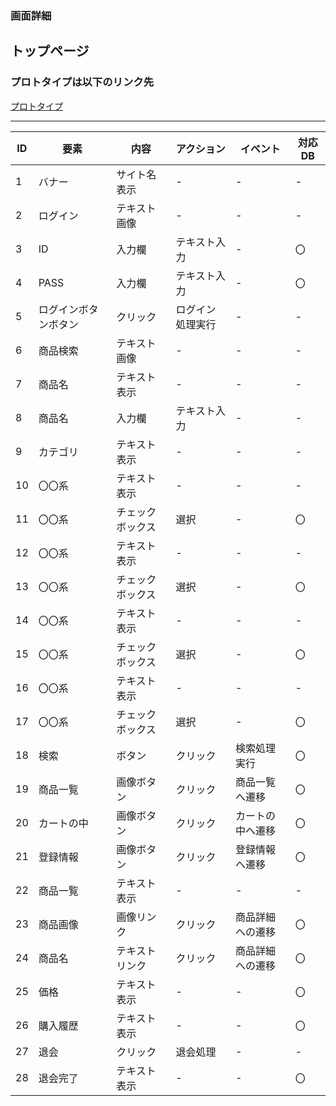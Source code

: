 ### 画面詳細
## トップページ
### プロトタイプは以下のリンク先
[プロトタイプ]()

*****

| ID | 要素 | 内容 | アクション | イベント | 対応DB |
|----|------|------|-----------|----------|--------|
|1   |バナー|サイト名表示|-     |-         |-       |
|2   |ログイン|テキスト画像|-   |-         |-       |
|3   |ID|入力欄|テキスト入力 |-            |〇      |
|4   |PASS|入力欄|テキスト入力|-           |〇      |
|5   |ログインボタンボタン|クリック|ログイン処理実行|- |- |
|6   |商品検索|テキスト画像|-   |-         |-      |
|7   |商品名|テキスト表示|-     |-        |-       |
|8   |商品名|入力欄|テキスト入力|-        |-       |
|9   |カテゴリ|テキスト表示|-   |-        |-       |
|10  |〇〇系|テキスト表示|-     |-        |-       |
|11  |〇〇系|チェックボックス|選択|-      |〇      |
|12  |〇〇系|テキスト表示|-     |-        |-       |
|13  |〇〇系|チェックボックス|選択|-      |〇      |
|14  |〇〇系|テキスト表示|-     |-        |-       |
|15  |〇〇系|チェックボックス|選択|-      |〇      |
|16  |〇〇系|テキスト表示|-       |-      |-       |
|17  |〇〇系|チェックボックス|選択|-      |〇      |
|18  |検索  |ボタン|クリック   |検索処理実行|〇    |
|19  |商品一覧|画像ボタン|クリック|商品一覧へ遷移|〇|
|20  |カートの中|画像ボタン|クリック|カートの中へ遷移|〇|
|21  |登録情報|画像ボタン|クリック|登録情報へ遷移|〇|
|22  |商品一覧|テキスト表示|-     |-      |-        |
|23  |商品画像|画像リンク|クリック|商品詳細への遷移|〇|
|24  |商品名|テキストリンク|クリック|商品詳細への遷移|〇|
|25  |価格|テキスト表示|-         |-      |〇      |
|26  |購入履歴|テキスト表示|-     |-      |〇      |
|27  |退会   |クリック|退会処理   |-      |-       |
|28  |退会完了|テキスト表示|-     |-      |〇      |
